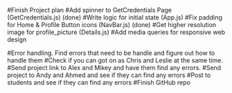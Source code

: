 #Finish Project plan 
#Add spinner to GetCredentials Page (GetCredentials.js) (done)
#Write logic for initial state (App.js)
#Fix padding for Home & Profile Button icons (NavBar.js) (done)
#Get higher resolution image for profile_picture (Details.js) 
#Add media queries for responsive web design

#Error handling. Find errors that need to be handle and figure out how to handle them
#Check if you can got on as Chris and Leslie at the same time. 
#Send project link to Alex and Mikey and have them find any errors. 
#Send project to Andy and Ahmed and see if they can find any errors 
#Post to students and see if they can find any errors 
#Finish GitHub repo